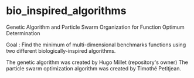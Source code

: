# bio_inspired_algorithms
Genetic Algorithm and Particle Swarm Organization for Function Optimum Determination

Goal : Find the minimum of multi-dimensional benchmarks functions using two different biologically-inspired algorithms.

The genetic algorithm was created by Hugo Millet (repository's owner)
The particle swarm optimization algorithm was created by Timothé Petitjean.
